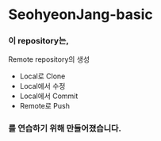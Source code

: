 # SeohyeonJang-basic
### 이 repository는,
Remote repository의 생성  
* Local로 Clone  
* Local에서 수정  
* Local에서 Commit  
* Remote로 Push  
### 를 연습하기 위해 만들어졌습니다.
